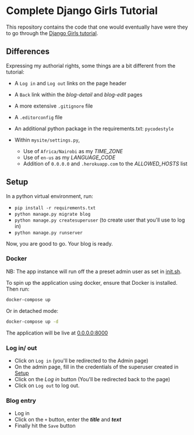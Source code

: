 # Complete Django Girls Tutorial

This repository contains the code that one would eventually have were they to go through the [Django Girls tutorial](https://tutorial.djangogirls.org/en/).

## Differences

Expressing my authorial rights, some things are a bit different from the tutorial:

- A `Log in` and `Log out` links on the page header
- A `Back` link within the *blog-detail* and *blog-edit* pages
- A more extensive `.gitignore` file
- A `.editorconfig` file
- An additional python package in the requirements.txt: `pycodestyle`

- Within `mysite/settings.py`,

  - Use of `Africa/Nairobi` as my *TIME_ZONE*
  - Use of `en-us` as my *LANGUAGE_CODE*
  - Addition of `0.0.0.0` and `.herokuapp.com` to the *ALLOWED_HOSTS* list

## Setup

In a python virtual environment, run:

- `pip install -r requirements.txt`
- `python manage.py migrate blog`
- `python manage.py createsuperuser` (to create user that you'll use to log in)
- `python manage.py runserver`

Now, you are good to go. Your blog is ready.

### Docker
NB: The app instance will run off the a preset admin user as set in [init.sh](/init.sh).

To spin up the application using docker, ensure that Docker is installed. Then run:

```bash
docker-compose up
```

Or in detached mode:

```bash
docker-compose up -d
```

The application will be live at [0.0.0.0:8000](0.0.0.0:8000)

### Log in/ out

- Click on `Log in` (you'll be redirected to the Admin page)
- On the admin page, fill in the credentials of the superuser created in [Setup](#setup)
- Click on the *Log in* button (You'll be redirected back to the page)
- Click on `Log out` to log out.

### Blog entry

- Log in
- Click on the `+` button, enter the _**title**_ and _**text**_
- Finally hit the `Save` button
